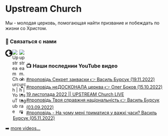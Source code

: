 # Upstream Church

Мы - молодая церковь, помогающая найти призвание и побеждать по жизни со Христом.

### 👥 Связаться с нами

[<img align="left" alt="upstream.life" width="22px" src="https://raw.githubusercontent.com/iconic/open-iconic/master/svg/globe.svg" />][website]
[<img align="left" alt="UpstreamChurch | YouTube" width="22px" src="https://cdn.jsdelivr.net/npm/simple-icons@v3/icons/youtube.svg" />][youtube]
[<img align="left" alt="upstream.church | Instagram" width="22px" src="https://cdn.jsdelivr.net/npm/simple-icons@v3/icons/instagram.svg" />][instagram]

<br />

### 📺 Наши последнии YouTube видео
<!-- YOUTUBE:START -->
- [#проповідь Секрет закваски 👉 Василь Бурсук &lpar;19.11.2022&rpar;](https://www.youtube.com/watch?v=w21u12PLYKI)
- [#проповідь неДОСКОНАЛА церква 👉 Олег Боков &lpar;15.10.2022&rpar;](https://www.youtube.com/watch?v=uiJlkA2Edbk)
- [19 листопада 2022 || UPSTREAM Church LIVE](https://www.youtube.com/watch?v=M2L0RiFEimU)
- [#проповідь Твоя справжня національність 👉 Василь Бурсук &lpar;03.09.2022&rpar;](https://www.youtube.com/watch?v=lbyUcGGQGH8)
- [#проповідь - На чому мені триматися у важкі часи? Василь Бурсук &lpar;05.11.2022&rpar;](https://www.youtube.com/watch?v=FNljGdRhT38)
<!-- YOUTUBE:END -->

➡️ [more videos...](https://youtube.com/UpstreamChurch)

[website]: https://upstream.life/
[youtube]: https://youtube.com/UpstreamChurch
[instagram]: https://www.instagram.com/upstream.church
